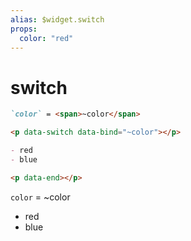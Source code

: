 ```yaml
---
alias: $widget.switch
props:
  color: "red"
---
```

# switch

```markdown
`color` = <span>~color</span>

<p data-switch data-bind="~color"></p>

- red
- blue

<p data-end></p>
```

<!-- preview --><p data-preview></p>
`color` = <span>~color</span>

<!-- switch --><p data-switch data-bind="~color"></p>
- red
- blue

<!-- end:switch --><p data-end></p>
<!-- end:preview --><p data-end></p>